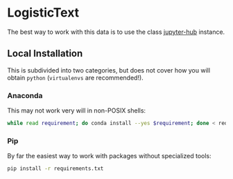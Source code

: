 # LogisticText
The best way to work with this data is to use the class [jupyter-hub](https://jhub2.univ.ai/) instance.

## Local Installation
This is subdivided into two categories, but does not cover how you will obtain
`python` (`virtualenvs` are recommended!).

### Anaconda

This may not work very will in non-POSIX shells:

``` bash
while read requirement; do conda install --yes $requirement; done < requirements.txt
```

### Pip

By far the easiest way to work with packages without specialized tools:

``` bash
pip install -r requirements.txt
```
